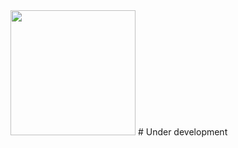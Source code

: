 

<img width="200" height="200" src="https://github.com/user-attachments/assets/2cea985b-1dc0-4bd6-a4e5-aa4853bccf0f" /> 
# Under development
